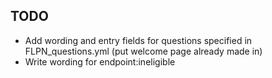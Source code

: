 ## TODO
* Add wording and entry fields for questions specified in FLPN_questions.yml (put welcome page already made in)
* Write wording for endpoint:ineligible
